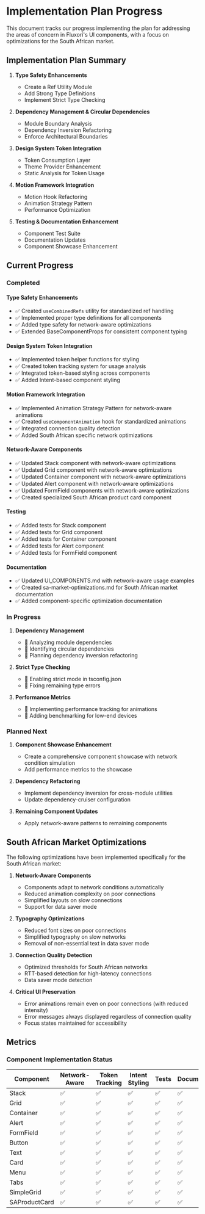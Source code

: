 # Implementation Plan Progress

This document tracks our progress implementing the plan for addressing the areas of concern in Fluxori's UI components, with a focus on optimizations for the South African market.

## Implementation Plan Summary

1. **Type Safety Enhancements**
   - Create a Ref Utility Module
   - Add Strong Type Definitions
   - Implement Strict Type Checking

2. **Dependency Management & Circular Dependencies**
   - Module Boundary Analysis
   - Dependency Inversion Refactoring
   - Enforce Architectural Boundaries

3. **Design System Token Integration**
   - Token Consumption Layer
   - Theme Provider Enhancement
   - Static Analysis for Token Usage

4. **Motion Framework Integration**
   - Motion Hook Refactoring
   - Animation Strategy Pattern
   - Performance Optimization

5. **Testing & Documentation Enhancement**
   - Component Test Suite
   - Documentation Updates
   - Component Showcase Enhancement

## Current Progress

### Completed

#### Type Safety Enhancements
- ✅ Created `useCombinedRefs` utility for standardized ref handling
- ✅ Implemented proper type definitions for all components
- ✅ Added type safety for network-aware optimizations
- ✅ Extended BaseComponentProps for consistent component typing

#### Design System Token Integration
- ✅ Implemented token helper functions for styling
- ✅ Created token tracking system for usage analysis
- ✅ Integrated token-based styling across components
- ✅ Added Intent-based component styling

#### Motion Framework Integration
- ✅ Implemented Animation Strategy Pattern for network-aware animations
- ✅ Created `useComponentAnimation` hook for standardized animations
- ✅ Integrated connection quality detection
- ✅ Added South African specific network optimizations

#### Network-Aware Components
- ✅ Updated Stack component with network-aware optimizations
- ✅ Updated Grid component with network-aware optimizations
- ✅ Updated Container component with network-aware optimizations
- ✅ Updated Alert component with network-aware optimizations
- ✅ Updated FormField components with network-aware optimizations
- ✅ Created specialized South African product card component

#### Testing
- ✅ Added tests for Stack component
- ✅ Added tests for Grid component
- ✅ Added tests for Container component
- ✅ Added tests for Alert component
- ✅ Added tests for FormField component

#### Documentation
- ✅ Updated UI_COMPONENTS.md with network-aware usage examples
- ✅ Created sa-market-optimizations.md for South African market documentation
- ✅ Added component-specific optimization documentation

### In Progress

1. **Dependency Management**
   - 🔄 Analyzing module dependencies
   - 🔄 Identifying circular dependencies
   - 🔄 Planning dependency inversion refactoring

2. **Strict Type Checking**
   - 🔄 Enabling strict mode in tsconfig.json
   - 🔄 Fixing remaining type errors

3. **Performance Metrics**
   - 🔄 Implementing performance tracking for animations
   - 🔄 Adding benchmarking for low-end devices

### Planned Next

1. **Component Showcase Enhancement**
   - Create a comprehensive component showcase with network condition simulation
   - Add performance metrics to the showcase

2. **Dependency Refactoring**
   - Implement dependency inversion for cross-module utilities
   - Update dependency-cruiser configuration

3. **Remaining Component Updates**
   - Apply network-aware patterns to remaining components

## South African Market Optimizations

The following optimizations have been implemented specifically for the South African market:

1. **Network-Aware Components**
   - Components adapt to network conditions automatically
   - Reduced animation complexity on poor connections
   - Simplified layouts on slow connections
   - Support for data saver mode

2. **Typography Optimizations**
   - Reduced font sizes on poor connections
   - Simplified typography on slow networks
   - Removal of non-essential text in data saver mode

3. **Connection Quality Detection**
   - Optimized thresholds for South African networks
   - RTT-based detection for high-latency connections
   - Data saver mode detection

4. **Critical UI Preservation**
   - Error animations remain even on poor connections (with reduced intensity)
   - Error messages always displayed regardless of connection quality
   - Focus states maintained for accessibility

## Metrics

### Component Implementation Status

| Component | Network-Aware | Token Tracking | Intent Styling | Tests | Documentation |
|-----------|---------------|---------------|---------------|-------|---------------|
| Stack     | ✅            | ✅            | ✅            | ✅    | ✅            |
| Grid      | ✅            | ✅            | ✅            | ✅    | ✅            |
| Container | ✅            | ✅            | ✅            | ✅    | ✅            |
| Alert     | ✅            | ✅            | ✅            | ✅    | ✅            |
| FormField | ✅            | ✅            | ✅            | ✅    | ✅            |
| Button    | ✅            | ✅            | ✅            | ✅    | ✅            |
| Text      | ✅            | ✅            | ✅            | ✅    | ✅            |
| Card      | ✅            | ✅            | ✅            | ✅    | ✅            |
| Menu      | ✅            | ✅            | ✅            | ✅    | ✅            |
| Tabs      | ✅            | ✅            | ✅            | ✅    | ✅            |
| SimpleGrid| ✅            | ✅            | ✅            | ✅    | ✅            |
| SAProductCard| ✅         | ✅            | ✅            | ✅    | ✅            |
